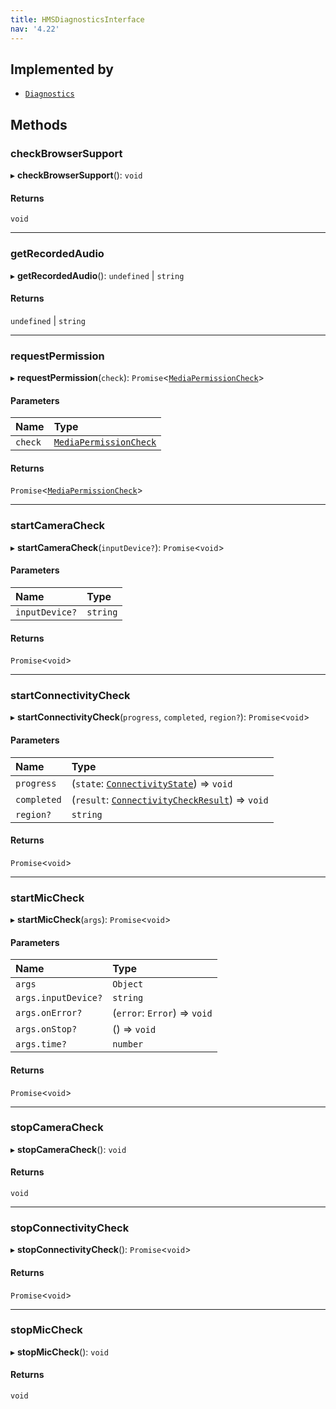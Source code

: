 ```yaml
---
title: HMSDiagnosticsInterface
nav: '4.22'
---
```


## Implemented by

- [`Diagnostics`](/api-reference/javascript/v2/classes/Diagnostics)

## Methods

### checkBrowserSupport

▸ **checkBrowserSupport**(): `void`

#### Returns

`void`

---

### getRecordedAudio

▸ **getRecordedAudio**(): `undefined` \| `string`

#### Returns

`undefined` \| `string`

---

### requestPermission

▸ **requestPermission**(`check`): `Promise`<[`MediaPermissionCheck`](/api-reference/javascript/v2/interfaces/MediaPermissionCheck)\>

#### Parameters

| Name    | Type                                                                                   |
| :------ | :------------------------------------------------------------------------------------- |
| `check` | [`MediaPermissionCheck`](/api-reference/javascript/v2/interfaces/MediaPermissionCheck) |

#### Returns

`Promise`<[`MediaPermissionCheck`](/api-reference/javascript/v2/interfaces/MediaPermissionCheck)\>

---

### startCameraCheck

▸ **startCameraCheck**(`inputDevice?`): `Promise`<`void`\>

#### Parameters

| Name           | Type     |
| :------------- | :------- |
| `inputDevice?` | `string` |

#### Returns

`Promise`<`void`\>

---

### startConnectivityCheck

▸ **startConnectivityCheck**(`progress`, `completed`, `region?`): `Promise`<`void`\>

#### Parameters

| Name        | Type                                                                                                               |
| :---------- | :----------------------------------------------------------------------------------------------------------------- |
| `progress`  | (`state`: [`ConnectivityState`](/api-reference/javascript/v2/enums/ConnectivityState)) => `void`                   |
| `completed` | (`result`: [`ConnectivityCheckResult`](/api-reference/javascript/v2/interfaces/ConnectivityCheckResult)) => `void` |
| `region?`   | `string`                                                                                                           |

#### Returns

`Promise`<`void`\>

---

### startMicCheck

▸ **startMicCheck**(`args`): `Promise`<`void`\>

#### Parameters

| Name                | Type                         |
| :------------------ | :--------------------------- |
| `args`              | `Object`                     |
| `args.inputDevice?` | `string`                     |
| `args.onError?`     | (`error`: `Error`) => `void` |
| `args.onStop?`      | () => `void`                 |
| `args.time?`        | `number`                     |

#### Returns

`Promise`<`void`\>

---

### stopCameraCheck

▸ **stopCameraCheck**(): `void`

#### Returns

`void`

---

### stopConnectivityCheck

▸ **stopConnectivityCheck**(): `Promise`<`void`\>

#### Returns

`Promise`<`void`\>

---

### stopMicCheck

▸ **stopMicCheck**(): `void`

#### Returns

`void`
